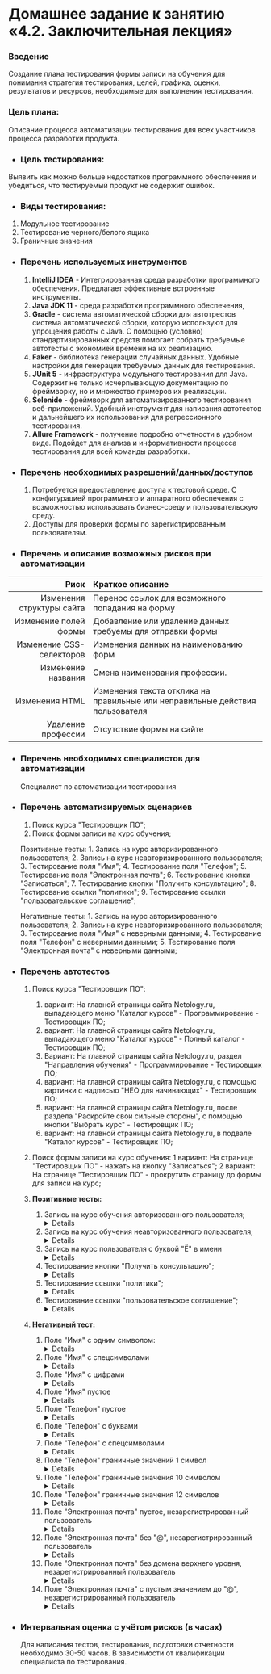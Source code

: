 # Домашнее задание к занятию «4.2. Заключительная лекция»
### Введение
Создание плана тестирования формы записи на обучения для понимания стратегия тестирования, целей, графика, оценки, результатов и ресурсов, необходимые для выполнения тестирования.

### Цель плана: 
Описание процесса автоматизации тестирования для всех участников процесса разработки продукта.

- ### Цель тестирования:
Выявить как можно больше недостатков программного обеспечения и убедиться, что тестируемый продукт не содержит ошибок.

- ### Виды тестирования:

1. Модульное тестирование
2. Тестирование черного/белого ящика
3. Граничные значения

- ### Перечень используемых инструментов 
    1. **IntelliJ IDEA** - Интегрированная среда разработки программного обеспечения. Предлагает эффективные встроенные инструменты.
    2. **Java JDK 11** - среда разработки программного обеспечения, 
    3. **Gradle** - система автоматической сборки для автотрестов система автоматической сборки, которую используют для упрощения работы с Java. С помощью (условно) стандартизированных средств помогает собрать требуемые автотесты с экономией времени на их реализацию.
    4. **Faker** - библиотека генерации случайных данных. Удобные настройки для генерации требуемых данных для тестирования.
    5. **JUnit 5** - инфраструктура модульного тестирования для Java. Содержит не только исчерпывающую документацию по фреймворку, но и множество примеров их реализации.
    6. **Selenide** - фреймворк для автоматизированного тестирования веб-приложений. Удобный инструмент для написания автотестов и дальнейшего их использования для регрессионного тестирования.
    7. **Allure Framework**  - получение подробно отчетности в удобном виде. Подойдет для анализа и информативности процесса тестирования для всей команды разработки.

- ### Перечень необходимых разрешений/данных/доступов
    1. Потребуется предоставление доступа к тестовой среде. С конфигурацией программного и аппаратного обеспечения с возможностью использовать бизнес-среду и пользовательскую среду. 
    2. Доступы для проверки формы по зарегистрированным пользователям.

- ###  Перечень и описание возможных рисков при автоматизации

| Риск | Краткое описание | 
|----:|:------|
|Изменения структуры сайта | Перенос ссылок для возможного попадания на форму |
|Изменение полей формы | Добавление или удаление данных требуемы для отправки формы |
| Изменение CSS- селекторов | Изменения данных на наименованию форм |
| Изменение названия | Смена наименования профессии. |
|Изменения HTML | Изменения текста отклика на правильные или неправильные действия пользователя|
| Удаление профессии | Отсутствие формы на сайте  |

- ###  Перечень необходимых специалистов для автоматизации
    Специалист по автоматизации тестирования

- ###  Перечень автоматизируемых сценариев
    1. Поиск курса "Тестировщик ПО";
    2. Поиск формы записи на курс обучения;

    Позитивные тесты:
            1. Запись на курс авторизированного пользователя;
            2. Запись на курс неавторизированного пользователя;
            3. Тестирование поля "Имя";
            4. Тестирование поля "Телефон";
            5. Тестирование поля "Электронная почта";
            6. Тестирование кнопки "Записаться";
            7. Тестирование кнопки "Получить консультацию";
            8. Тестирование ссылки "политики";
            9. Тестирование ссылки "пользовательское соглашение";

    Негативные тесты:
        1. Запись на курс авторизированного пользователя;
        2. Запись на курс неавторизированного пользователя;
        3. Тестирование поля "Имя" с неверными данными;
        4. Тестирование поля "Телефон" с неверными данными;
        5. Тестирование поля "Электронная почта" с неверными данными;

- ### Перечень автотестов
    1. Поиск курса "Тестировщик ПО":
        1. вариант: На главной страницы сайта Netology.ru, выпадающего меню "Каталог курсов" - Программирование - Тестировщик ПО;
        2. вариант: На главной страницы сайта Netology.ru, выпадающего меню "Каталог курсов" - Полный каталог - Тестировщик ПО;
        3. Вариант: На главной страницы сайта Netology.ru, раздел "Направления обучения" - Программирование - Тестировщик ПО;
        4. вариант: На главной страницы сайта Netology.ru, с помощью картинки с надписью "НЕО для начинающих" - Тестировщик ПО;
        5. вариант: На главной страницы сайта Netology.ru, после раздела "Раскройте свои сильные стороны", с помощью кнопки "Выбрать курс" - Тестировщик ПО;
        6. вариант: На главной страницы сайта Netology.ru, в подвале "Каталог курсов" - Тестировщик ПО;

    2. Поиск формы записи на курс обучения:
        1 вариант: На странице "Тестировщик ПО" - нажать на кнопку "Записаться";
        2 вариант: На странице "Тестировщик ПО" - прокрутить страницу до формы для записи на курс;

    3. **Позитивные тесты:**
        1. Запись на курс обучения авторизованного пользователя;
            <details>
            1. Авторизоваться на сайте Netology.ru;
            2. Открыть форму записи на курс обучения, выбрав один из вариантов поиска формы;
            3. Поля "Имя" и "Телефон" заполнены автоматически;
            4. Нажать кнопку "Записаться";
            5. Появилось сообщение "Заявка принята. В ближайшее время с Вами свяжется наш менеджер";
            </details>
        2. Запись на курс обучения неавторизованного пользователя;
            <details>
            1. Открыть форму записи на курс обучения, выбрав один из вариантов поиска формы;
            2. В поле "Имя" ввести валидные данные;
            3. В поле "Телефон" ввести валидные данные;
            4. В поле "Электронная почта" ввести валидные данные;
            5. Нажать кнопку "Записаться";
            6. Появилось сообщение "Заявка принята. В ближайшее время с Вами свяжется наш менеджер";
            </details>
        3. Запись на курс пользователя с буквой "Ё" в имени
            <details>
            1. Открыть форму записи на курс обучения, выбрав один из вариантов поиска формы;
            2. В поле "Имя" ввести валидные данные с буквой "Ё";
            3. В поле "Телефон" ввести валидные данные;
            4. В поле "Электронная почта" ввести валидные данные;
            5. Нажать кнопку "Записаться";
            6. Появилось сообщение "Заявка принята. В ближайшее время с Вами свяжется наш менеджер";
            </details>
        4. Тестирование кнопки "Получить консультацию";
            <details>
            1. Открыть форму записи на курс обучения, выбрав один из вариантов поиска формы;
            2. В поле "Имя" ввести валидные данные;
            3. В поле "Телефон" ввести валидные данные;
            4. В поле "Электронная почта" ввести валидные данные;
            5. Нажать кнопку "Получить консультацию";
            6. Появилось сообщение "Заявка принята. В ближайшее время с Вами свяжется наш менеджер";
            </details>
        5. Тестирование ссылки "политики";
            <details>
            1. Открыть форму записи на курс обучения, выбрав один из вариантов поиска формы;
            2. Клик на ссылку "политика;
            3. Открылась страница "Политика обработки персональных данных пользователя сайта"
            </details>
        6.  Тестирование ссылки "пользовательское соглашение";
             <details>
            1. Открыть форму записи на курс обучения, выбрав один из вариантов поиска формы;
            2. Клик на ссылку "пользовательское соглашение"
            3. Открылась страница "Пользовательское соглашение"
            </details>
    4. **Негативный тест:**
        1. Поле "Имя" с одним символом:
            <details>
            1. Открыть форму записи на курс обучения, выбрав один из вариантов поиска формы;
            2. Внести в поле "Имя" значение из одной буквы;
            3. Внести  в поле "Телефон" валидное значение;
            4. Поле "Имя" подсвечивается красным, текст ошибки "Должно быть не короче 2 символов";
            </details>
        2. Поле "Имя" с спецсимволами
            <details>
            1. Открыть форму записи на курс обучения, выбрав один из вариантов поиска формы;
            2. Внести в поле "Имя" значение с спецсимволами;
            3. Внести в поле "Телефон" валидное значение;
            4. Поле "Имя" подсвечивается красным, текст ошибки "Должно состоять из букв";
            </details>
        3. Поле "Имя" с цифрами
            <details>
            1. Открыть форму записи на курс обучения, выбрав один из вариантов поиска формы;
            2. Внести в поле "Имя" значение с цифрами;
            3. Внести в поле "Телефон" валидное значение;
            4. Поле "Имя" подсвечивается красным, текст ошибки "Должно состоять из букв";
            </details>
        4. Поле "Имя" пустое
            <details>
            1. Открыть форму записи на курс обучения, выбрав один из вариантов поиска формы;
            2. Внести в поле "Телефон" валидное значение;
            3. Поле "Имя" подсвечивается красным, текст ошибки "Обязательное поле";
            </details>
        5. Поле "Телефон" пустое
            <details>
            1. Открыть форму записи на курс обучения, выбрав один из вариантов поиска формы;
            2. Внести в поле "Имя" валидное значение;
            3. Оставить поле "Телефон" пустым
            4. Поля "Телефон" подсвечивается красным, текст ошибки "Обязательное поле";
            </details>
        6. Поле "Телефон" с буквами
            <details>
            1. Открыть форму записи на курс обучения, выбрав один из вариантов поиска формы;
            2. Внести в поле "Имя" валидное значение;
            3. Внести в поле "Телефон" значение с буквами;
            4. Поле "Телефон" подсвечивается красным, текст ошибки "Номер в формате +9 (999) 999-99-99";
            </details>
        7. Поле "Телефон" с спецсимволами
            <details>
            1. Открыть форму записи на курс обучения, выбрав один из вариантов поиска формы;
            2. Внести в поле "Имя" валидное значение;
            3. Внести в поле "Телефон" значение с спецсимволами;
            4. Поле "Телефон" подсвечивается красным, текст ошибки "Номер в формате +9 (999) 999-99-99";
            </details>
        8. Поле "Телефон" граничные значений 1 символ
            <details>
            1. Открыть форму записи на курс обучения, выбрав один из вариантов поиска формы;
            2. Внести в поле "Имя" валидное значение;
            3. Внести в поле "Телефон" значение с одной цифрой;
            4. Поле "Телефон" подсвечивается красным, текст ошибки "Номер в формате +9 (999) 999-99-99";
            </details>
        9. Поле "Телефон" граничные значения 10 символом
            <details>
            1. Открыть форму записи на курс обучения, выбрав один из вариантов поиска формы;
            2. Внести в поле "Имя" валидное значение;
            3. Внести в поле "Телефон" значение в 10 цифр;
            4. Поле "Телефон" подсвечивается красным, текст ошибки "Номер в формате +9 (999) 999-99-99";
            </details>
        10. Поле "Телефон" граничные значения 12 символов
            <details>
            1. Открыть форму записи на курс обучения, выбрав один из вариантов поиска формы;
            2. Внести в поле "Имя" валидное значение;
            3. Внести в поле "Телефон" значение в 12 цифр;
            4. Поле "Телефон" подсвечивается красным, текст ошибки "Номер в формате +9 (999) 999-99-99";
            </details>
        11. Поле "Электронная почта" пустое, незарегистрированный пользователь
            <details>
            1. Открыть форму записи на курс обучения, выбрав один из вариантов поиска формы;
            2. Внести в поле "Имя" валидное значение;
            3. В поле "Телефон" ввести валидные данные;
            4. Поле "Электронная почта" оставить пустым;
            5. Поле "Электронная почта" подсвечивается красным, текст ошибки "Обязательное поле";
            </details>
        12. Поле "Электронная почта" без "@", незарегистрированный пользователь
            <details>
            1. Открыть форму записи на курс обучения, выбрав один из вариантов поиска формы;
            2. Внести в поле "Имя" валидное значение;
            3. В поле "Телефон" ввести валидные данные;
            4. Поле "Электронная почта" заполнить значением без @ 
            5. Поле "Электронная почта" подсвечивается красным, текст ошибки "Неверный email";
            </details>
        13. Поле "Электронная почта" без домена верхнего уровня, незарегистрированный пользователь
            <details>
            1. Открыть форму записи на курс обучения, выбрав один из вариантов поиска формы;
            2. Внести в поле "Имя" валидное значение;
            3. В поле "Телефон" ввести валидные данные;
            4. Поле "Электронная почта" заполнить значением без домена верхнего уровня;
            5. Поле "Электронная почта" подсвечивается красным, текст ошибки "Неверный email";
            </details>
        14. Поле "Электронная почта" с пустым значением до "@", незарегистрированный пользователь
            <details>
            1. Открыть форму записи на курс обучения, выбрав один из вариантов поиска формы;
            2. Внести в поле "Имя" валидное значение;
            3. В поле "Телефон" ввести валидные данные;
            4. Поле "Электронная почта" заполнить с пустым значением до символа @ 
            5. Поле "Электронная почта" подсвечивается красным, текст ошибки "Неверный email";


- ### Интервальная оценка с учётом рисков (в часах)
    Для написания тестов, тестирования, подготовки отчетности необходимо 30-50 часов. 
    В зависимости от квалификации специалиста по тестирования.